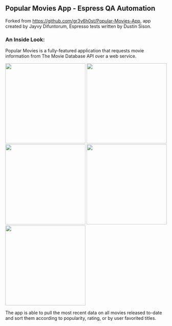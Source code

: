 ## Popular Movies App - Espress QA Automation

Forked from https://github.com/gr3y6h0st/Popular-Movies-App, app created by Jayvy Difuntorum, Espresso tests written by Dustin Sison.

### An Inside Look:

Popular Movies is a fully-featured application that requests movie information from The Movie Database API over a web service.

<img src="https://dev.azure.com/dsison/popular_movies_qa_espresso/_git/popular_movies_qa_espresso?path=/README_Resources/README_Movies_Landing.png" width="250"> <img src="https://dev.azure.com/dsison/popular_movies_qa_espresso/_git/popular_movies_qa_espresso?path=/README_Resources/README_Movies_Landing_2.png" width="250"> <img src="https://dev.azure.com/dsison/popular_movies_qa_espresso/_git/popular_movies_qa_espresso?path=/README_Resources/README_Movies_Settings.png" width="250"> <img src="https://dev.azure.com/dsison/popular_movies_qa_espresso/_git/popular_movies_qa_espresso?path=/README_Resources/README_Movies_Movie_Detail.png" width="250"> <img src="https://dev.azure.com/dsison/popular_movies_qa_espresso/_git/popular_movies_qa_espresso?path=/README_Resources/Pop_Movies_Home_Activity.png" width="250">

The app is able to pull the most recent data on all movies released to-date and sort them according to popularity, rating, or by user favorited titles.